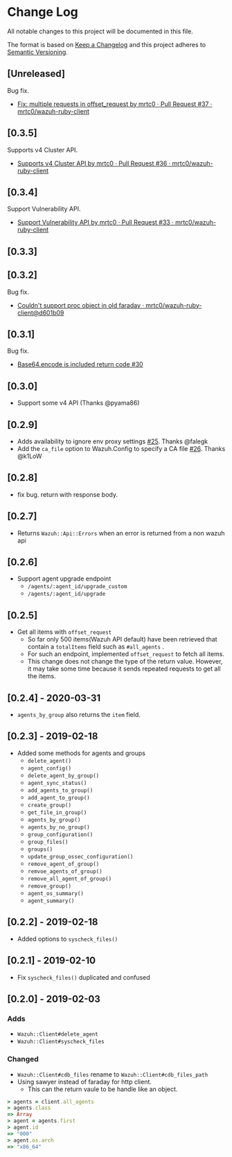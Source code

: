 # Change Log

All notable changes to this project will be documented in this file.

The format is based on [Keep a Changelog](http://keepachangelog.com/)
and this project adheres to [Semantic Versioning](http://semver.org/).

## [Unreleased]

Bug fix.

- [Fix: multiple requests in offset_request by mrtc0 · Pull Request #37 · mrtc0/wazuh-ruby-client](https://github.com/mrtc0/wazuh-ruby-client/pull/37)

## [0.3.5]

Supports v4 Cluster API.

- [Supports v4 Cluster API by mrtc0 · Pull Request #36 · mrtc0/wazuh-ruby-client](https://github.com/mrtc0/wazuh-ruby-client/pull/36)

## [0.3.4]

Support Vulnerability API.

- [Support Vulnerability API by mrtc0 · Pull Request #33 · mrtc0/wazuh-ruby-client](https://github.com/mrtc0/wazuh-ruby-client/pull/33)

## [0.3.3]


## [0.3.2]

Bug fix.

- [Couldn't support proc object in old faraday · mrtc0/wazuh-ruby-client@d601b09](https://github.com/mrtc0/wazuh-ruby-client/commit/d601b090bfa9a74d3fb24d0534ce9f4ac5f454f6)

## [0.3.1]

Bug fix.

- [Base64.encode is included return code #30](https://github.com/mrtc0/wazuh-ruby-client/pull/30)

## [0.3.0]

- Support some v4 API (Thanks @pyama86)

## [0.2.9]

- Adds availability to ignore env proxy settings [#25](https://github.com/mrtc0/wazuh-ruby-client/pull/25). Thanks @falegk
- Add the `ca_file` option to Wazuh.Config to specify a CA file [#26](https://github.com/mrtc0/wazuh-ruby-client/pull/26). Thanks @k1LoW

## [0.2.8]

- fix bug. return with response body.

## [0.2.7]

- Returns `Wazuh::Api::Errors` when an error is returned from a non wazuh api

## [0.2.6]

- Support agent upgrade endpoint
  - `/agents/:agent_id/upgrade_custom`
  - `/agents/:agent_id/upgrade`

## [0.2.5]

- Get all items with `offset_request`
  - So far only 500 items(Wazuh API default) have been retrieved that contain a `totalItems` field such as `#all_agents` .
  - For such an endpoint, implemented `offset_request` to fetch all items.
  - This change does not change the type of the return value. However, it may take some time because it sends repeated requests to get all the items.

## [0.2.4] - 2020-03-31

- `agents_by_group` also returns the `item` field.

## [0.2.3] - 2019-02-18

- Added some methods for agents and groups
  - `delete_agent()`
  - `agent_config()`
  - `delete_agent_by_group()`
  - `agent_sync_status()`
  - `add_agents_to_group()`
  - `add_agent_to_group()`
  - `create_group()`
  - `get_file_in_group()`
  - `agents_by_group()`
  - `agents_by_no_group()`
  - `group_configuration()`
  - `group_files()`
  - `groups()`
  - `update_group_ossec_configuration()`
  - `remove_agent_of_group()`
  - `remvoe_agents_of_group()`
  - `remove_all_agent_of_group()`
  - `remove_group()`
  - `agent_os_summary()`
  - `agent_summary()`

## [0.2.2] - 2019-02-18

- Added options to `syscheck_files()`

## [0.2.1] - 2019-02-10

- Fix `syscheck_files()` duplicated and confused

## [0.2.0] - 2019-02-03

### Adds

- `Wazuh::Client#delete_agent`
- `Wazuh::Client#syscheck_files`

### Changed

- `Wazuh::Client#cdb_files` rename to `Wazuh::Client#cdb_files_path`
- Using sawyer instead of faraday for http client.
  - This can the return vaule to be handle like an object.

```ruby
> agents = client.all_agents
> agents.class
=> Array
> agent = agents.first
> agent.id
=> "000"
> agent.os.arch
=> "x86_64"
```

